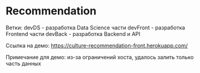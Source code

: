 # Recommendation
Ветки:
devDS - разработка Data Science части
devFront - разработка Frontend части
devBack - разработка Backend и API

Ссылка на демо: https://culture-recommendation-front.herokuapp.com/

Примечание для демо: из-за ограничений хоста, удалось залить только часть данных
